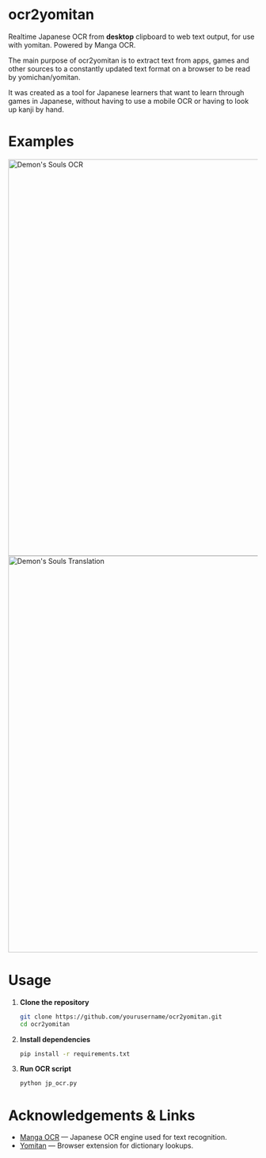 # ocr2yomitan
Realtime Japanese OCR from **desktop** clipboard to web text output, for use with yomitan. Powered by Manga OCR.

The main purpose of ocr2yomitan is to extract text from apps, games and other sources to a constantly updated text format on a browser to be read by yomichan/yomitan.

It was created as a tool for Japanese learners that want to learn through games in Japanese, without having to use a mobile OCR or having to look up kanji by hand.

# Examples

<img src="https://i.imgur.com/oARckxH.png" alt="Demon's Souls OCR" width="800"/>

<img src="https://i.imgur.com/oQrDDCt.png" alt="Demon's Souls Translation" width="800"/>

# Usage

1. **Clone the repository**  
   ```bash
   git clone https://github.com/yourusername/ocr2yomitan.git
   cd ocr2yomitan
2. **Install dependencies**
    ```bash
    pip install -r requirements.txt
3. **Run OCR script**
    ```bash
    python jp_ocr.py
# Acknowledgements & Links

- [Manga OCR](https://github.com/kha-white/manga-ocr) — Japanese OCR engine used for text recognition.  
- [Yomitan](https://github.com/themoeway/yomitan) — Browser extension for dictionary lookups.  
